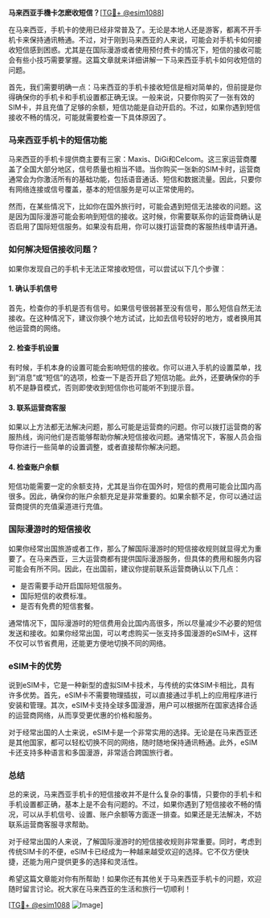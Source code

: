 **马来西亚手機卡怎麽收短信？**[[TG💪+ @esim1088](https://t.me/s/esim1088)]

在马来西亚，手机卡的使用已经非常普及了。无论是本地人还是游客，都离不开手机卡来保持通讯畅通。不过，对于刚到马来西亚的人来说，可能会对手机卡如何接收短信感到困惑。尤其是在国际漫游或者使用预付费卡的情况下，短信的接收可能会有些小技巧需要掌握。这篇文章就来详细讲解一下马来西亚手机卡如何收短信的问题。

首先，我们需要明确一点：马来西亚的手机卡接收短信是相对简单的，但前提是你得确保你的手机卡和手机设置都正确无误。一般来说，只要你购买了一张有效的SIM卡，并且充值了足够的余额，短信功能是自动开启的。不过，如果你遇到短信接收不畅的情况，可能就需要检查一下具体原因了。

### **马来西亚手机卡的短信功能**

马来西亚的手机卡提供商主要有三家：Maxis、DiGi和Celcom。这三家运营商覆盖了全国大部分地区，信号质量也相当不错。当你购买一张新的SIM卡时，运营商通常会为你激活所有的基础功能，包括语音通话、短信和数据流量。因此，只要你有网络连接或信号覆盖，基本的短信服务是可以正常使用的。

然而，在某些情况下，比如你在国外旅行时，可能会遇到短信无法接收的问题。这是因为国际漫游可能会影响到短信的接收。这时候，你需要联系你的运营商确认是否启用了国际短信服务。如果没有启用，你可以拨打运营商的客服热线申请开通。

### **如何解决短信接收问题？**

如果你发现自己的手机卡无法正常接收短信，可以尝试以下几个步骤：

#### **1. 确认手机信号**
首先，检查你的手机是否有信号。如果信号很弱甚至没有信号，那么短信自然无法接收。在这种情况下，建议你换个地方试试，比如去信号较好的地方，或者换用其他运营商的网络。

#### **2. 检查手机设置**
有时候，手机本身的设置可能会影响短信的接收。你可以进入手机的设置菜单，找到“消息”或“短信”的选项，检查一下是否开启了短信功能。此外，还要确保你的手机不是静音模式，否则即使收到短信你也可能听不到提示音。

#### **3. 联系运营商客服**
如果以上方法都无法解决问题，那么可能是运营商的问题。你可以拨打运营商的客服热线，询问他们是否能够帮助你解决短信接收问题。通常情况下，客服人员会指导你进行一些简单的设置调整，或者直接帮你解决问题。

#### **4. 检查账户余额**
短信功能需要一定的余额支持，尤其是当你在国外时，短信的费用可能会比国内高很多。因此，确保你的账户余额充足是非常重要的。如果余额不足，你可以通过运营商提供的充值渠道进行充值。

### **国际漫游时的短信接收**

如果你经常出国旅游或者工作，那么了解国际漫游时的短信接收规则就显得尤为重要了。在马来西亚，三大运营商都有提供国际漫游服务，但具体的费用和服务内容可能会有所不同。因此，在出国前，建议你提前联系运营商确认以下几点：

- 是否需要手动开启国际短信服务。
- 国际短信的收费标准。
- 是否有免费的短信套餐。

通常情况下，国际漫游时的短信费用会比国内高很多，所以尽量减少不必要的短信发送和接收。如果你经常出国，可以考虑购买一张支持多国漫游的eSIM卡，这样不仅可以节省费用，还能更方便地切换不同的网络。

### **eSIM卡的优势**

说到eSIM卡，它是一种新型的虚拟SIM卡技术，与传统的实体SIM卡相比，具有许多优势。首先，eSIM卡不需要物理插拔，可以直接通过手机上的应用程序进行安装和管理。其次，eSIM卡支持全球多国漫游，用户可以根据所在国家选择合适的运营商网络，从而享受更优惠的价格和服务。

对于经常出国的人士来说，eSIM卡是一个非常实用的选择。无论是在马来西亚还是其他国家，都可以轻松切换不同的网络，随时随地保持通讯畅通。此外，eSIM卡还支持多种语言和多国漫游，非常适合跨国旅行者。

### **总结**

总的来说，马来西亚手机卡的短信接收并不是什么复杂的事情，只要你的手机卡和手机设置都正确，基本上是不会有问题的。不过，如果你遇到了短信接收不畅的情况，可以从手机信号、设置、账户余额等方面逐一排查。如果还是无法解决，不妨联系运营商客服寻求帮助。

对于经常出国的人来说，了解国际漫游时的短信接收规则非常重要。同时，考虑到传统SIM卡的不便，eSIM卡已经成为一种越来越受欢迎的选择。它不仅方便快捷，还能为用户提供更多的选择和灵活性。

希望这篇文章能对你有所帮助！如果你还有其他关于马来西亚手机卡的问题，欢迎随时留言讨论。祝大家在马来西亚的生活和旅行一切顺利！

[[TG💪+ @esim1088](https://t.me/s/esim1088) ![Image](https://i.postimg.cc/4NQfJmqS/Snipaste-2025-05-13-00-14-12.png)]